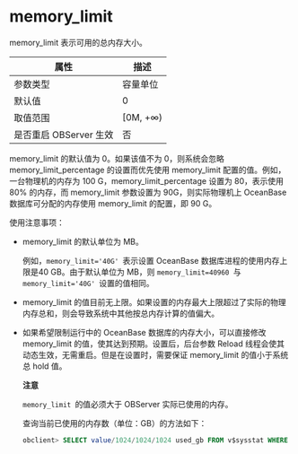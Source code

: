 memory_limit 
=================================

memory_limit 表示可用的总内存大小。


|      **属性**      |  **描述**   |
|------------------|-----------|
| 参数类型             | 容量单位      |
| 默认值              | 0         |
| 取值范围             | \[0M, +∞) |
| 是否重启 OBServer 生效 | 否         |



memory_limit 的默认值为 0。如果该值不为 0，则系统会忽略 memory_limit_percentage 的设置而优先使用 memory_limit 配置的值。例如，一台物理机的内存为 100 G，memory_limit_percentage 设置为 80，表示使用 80% 的内存，而 memory_limit 参数设置为 90G，则实际物理机上 OceanBase 数据库可分配的内存使用 memory_limit 的配置，即 90 G。

使用注意事项：

* memory_limit 的默认单位为 MB。

  例如，`memory_limit='40G' `表示设置 OceanBase 数据库进程的使用内存上限是40 GB。由于默认单位为 MB，则 `memory_limit=40960 `与 `memory_limit='40G' `设置的值相同。
  

* memory_limit 的值目前无上限。如果设置的内存最大上限超过了实际的物理内存总和，则会导致系统中其他按总内存计算的值偏大。

  

* 如果希望限制运行中的 OceanBase 数据库的内存大小，可以直接修改 memory_limit 的值，使其达到预期。设置后，后台参数 Reload 线程会使其动态生效，无需重启。但是在设置时，需要保证 memory_limit 的值小于系统总 hold 值。 

  
  **注意**

  

  `memory_limit `的值必须大于 OBServer 实际已使用的内存。

  查询当前已使用的内存数（单位：GB）的方法如下：

  ```sql
  obclient> SELECT value/1024/1024/1024 used_gb FROM v$sysstat WHERE name LIKE '%observer memory%' AND con_id = 1 AND stat_id=140008 AND name='observer memory used size';
  ```

  




